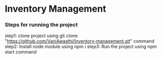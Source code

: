 # Inventory Management 

### Steps for running the project 

step1: clone project using git clone "https://github.com/VaniAwasthi/Inventory-management.git" command 
step2: Install node module using npm i 
step3: Run the project using npm start command 